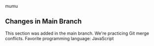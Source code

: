 mumu

## Changes in Main Branch
This section was added in the main branch.
We're practicing Git merge conflicts.
Favorite programming language: JavaScript
